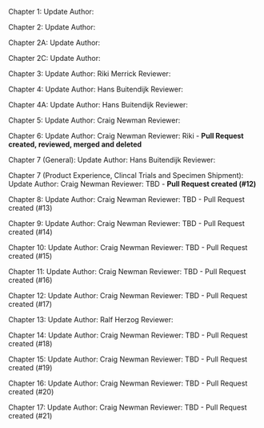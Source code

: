 Chapter 1: Update Author: 

Chapter 2: Update Author: 

Chapter 2A: Update Author: 

Chapter 2C: Update Author: 

Chapter 3: Update Author: Riki Merrick  Reviewer:

Chapter 4: Update Author: Hans Buitendijk  Reviewer:

Chapter 4A: Update Author: Hans Buitendijk  Reviewer:

Chapter 5: Update Author: Craig Newman  Reviewer:

Chapter 6: Update Author: Craig Newman  Reviewer: Riki - **Pull Request created, reviewed, merged and deleted** 

Chapter 7 (General): Update Author: Hans Buitendijk  Reviewer:

Chapter 7 (Product Experience, Clincal Trials and Specimen Shipment): Update Author: Craig Newman  Reviewer: TBD - **Pull Request created (#12)**

Chapter 8: Update Author: Craig Newman  Reviewer: TBD - Pull Request created (#13)

Chapter 9: Update Author: Craig Newman  Reviewer: TBD - Pull Request created (#14)

Chapter 10: Update Author: Craig Newman  Reviewer: TBD - Pull Request created (#15)

Chapter 11: Update Author: Craig Newman  Reviewer: TBD - Pull Request created (#16)

Chapter 12: Update Author: Craig Newman  Reviewer: TBD - Pull Request created (#17)

Chapter 13: Update Author: Ralf Herzog  Reviewer:

Chapter 14: Update Author: Craig Newman  Reviewer: TBD - Pull Request created (#18)

Chapter 15: Update Author: Craig Newman  Reviewer: TBD - Pull Request created (#19)

Chapter 16: Update Author: Craig Newman  Reviewer: TBD - Pull Request created (#20)

Chapter 17: Update Author: Craig Newman  Reviewer: TBD - Pull Request created (#21)
